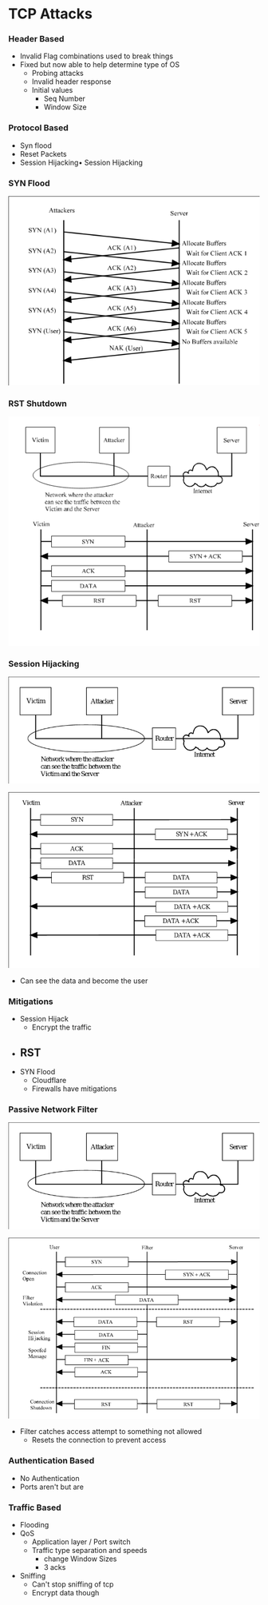 
# TCP Attacks

### Header Based
- Invalid Flag combinations used to break things
- Fixed but now able to help determine type of OS
    - Probing attacks
    - Invalid header response
    - Initial values
        - Seq Number
        - Window Size

### Protocol Based
- Syn flood
- Reset Packets
- Session Hijacking• Session Hijacking


### SYN Flood

![syn_flood](./syn_flood.png)

### RST Shutdown

![rst_shutdown](./rst_shutdown.png)

### Session Hijacking

![sess_hijack1](./sess_hijack1.png)


![sess_hijack2](./sess_hijack2.png)

- Can see the data and become the user

### Mitigations 
- Session Hijack
    - Encrypt the traffic
- RST 
    - 
- SYN Flood
    - Cloudflare
    - Firewalls have mitigations


### Passive Network Filter

![filter1](./sess_hijack1.png)


![filter2](./passive_filter.png)

- Filter catches access attempt to something not allowed
    - Resets the connection to prevent access

### Authentication Based
- No Authentication 
- Ports aren't but are

### Traffic Based
- Flooding 
- QoS
    - Application layer / Port switch
    - Traffic type separation and speeds
        - change Window Sizes
        - 3 acks
- Sniffing
    - Can't stop sniffing of tcp
    - Encrypt data though





















